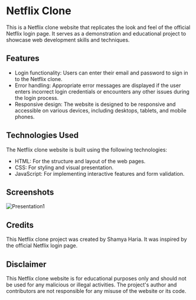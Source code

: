 
# Netflix Clone

This is a Netflix clone website that replicates the look and feel of the official Netflix login page. It serves as a demonstration and educational project to showcase web development skills and techniques.

## Features

-   Login functionality: Users can enter their email and password to sign in to the Netflix clone.
-   Error handling: Appropriate error messages are displayed if the user enters incorrect login credentials or encounters any other issues during the login process.
-   Responsive design: The website is designed to be responsive and accessible on various devices, including desktops, tablets, and mobile phones.

## Technologies Used

The Netflix clone website is built using the following technologies:

-   HTML: For the structure and layout of the web pages.
-   CSS: For styling and visual presentation.
-   JavaScript: For implementing interactive features and form validation.

## Screenshots
![Presentation1](https://github.com/Shamss35/Netflix-Clone/assets/99024751/25c10772-2ca6-4ac5-ad03-32ad507e0662)

## Credits

This Netflix clone project was created by Shamya Haria. It was inspired by the official Netflix login page.

## Disclaimer

This Netflix clone website is for educational purposes only and should not be used for any malicious or illegal activities. The project's author and contributors are not responsible for any misuse of the website or its code.
